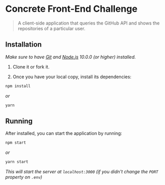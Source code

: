 # Concrete Front-End Challenge
> A client-side application that queries the GitHub API and shows the repositories of a particular user.


## Installation

*Make sure to have [Git](http://git-scm.com/) and [Node.js](http://nodejs.org/) 10.0.0 (or higher) installed.*

1. Clone it or fork it.

2. Once you have your local copy, install its dependencies:

```sh
npm install
```
    
   *or*
    
```sh
yarn
```


## Running

After installed, you can start the application by running:

```sh
npm start
```

   *or*

```sh
yarn start
```

*This will start the server at `localhost:3000` (if you didn't change the `PORT` property on `.env`)*
